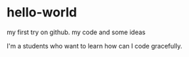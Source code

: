 # hello-world
my first try on github. my code and some ideas

I'm a students who want to learn how can I code gracefully.
